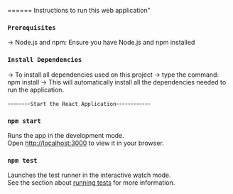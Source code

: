 ====== Instructions to run this web application"

### `Prerequisites`

-> Node.js and npm: Ensure you have Node.js and npm installed

### `Install Dependencies`

-> To install all dependencies used on this project
-> type the command: npm install
-> This will automatically install all the dependencies needed to run the application.

--------``Start the React Application``------------
### `npm start`

Runs the app in the development mode.\
Open [http://localhost:3000](http://localhost:3000) to view it in your browser.

### `npm test`

Launches the test runner in the interactive watch mode.\
See the section about [running tests](https://facebook.github.io/create-react-app/docs/running-tests) for more information.

